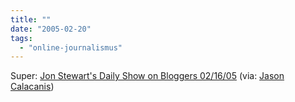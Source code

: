 ```yaml
---
title: ""
date: "2005-02-20"
tags: 
  - "online-journalismus"
---
```


Super: [Jon Stewart's Daily Show on Bloggers 02/16/05](http://homepage.mac.com/onegoodmove/movies/ds021605bloggers.html) (via: [Jason Calacanis](http://calacanis.weblogsinc.com/entry/1234000170032434/))
